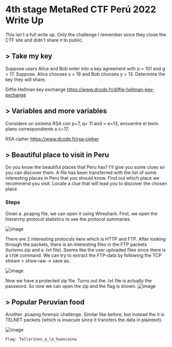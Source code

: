 #  4th stage MetaRed CTF Perú 2022 Write Up
This isn't a full write up. Only the challenge I remember since they close the CTF site and didn't share it to public. <br>

## > Take my key
Suppose users Alice and Bob enter into a key agreement with p = 101 and g = 17. Suppose. Alice chooses x = 19 and Bob chooses y = 13. Determine the key they will share.

Diffie Hellman key exchange
https://www.dcode.fr/diffie-hellman-key-exchange

## > Variables and more variables
Considere un sistema RSA con p=7, q= 11 and = e=13, encuentre el texto plano correspondiente a c=17.

RSA cipher
https://www.dcode.fr/rsa-cipher

## > Beautiful place to visit in Peru
Do you know the beautiful places that Peru has? I'll give you some clues so you can discover them. A file has been transferred with the list of some interesting places in Peru that you should know. Find out which place we recommend you visit.
Locate a clue that will lead you to discover the chosen place

### Steps
Given a .pcapng file, we can open it using Wireshark. First, we open the hierarchy protocol statistics to see the protocol summaries. 

![image](https://user-images.githubusercontent.com/63649797/200838175-035c2cc3-16b5-430f-8b38-44913842d744.png) <br>

There are 2 interesting protocols here which is HTTP and FTP. After looking through the packets, there is an interesting files in the FTP packets (turismo.zip and a .txt file). Seems like the user uploaded files since there is a ``STOR`` command. We can try to extract the FTP-data by following the TCP stream > show raw -> save as.

![image](https://user-images.githubusercontent.com/63649797/200838225-31433c1c-9e69-4bf4-94ac-febbcd490253.png) <br>

Now we have a protected zip file. Turns out the .txt file is actually the password. So now we can open the zip and the flag is shown.
![image](https://user-images.githubusercontent.com/63649797/200838259-81038efb-fb3f-427d-b89e-426932a84369.png) <br>

## > Popular Peruvian food
Another .pcapng forensic challenge. Similar like before, but instead the it is TELNET packets (which is insecure since it transfers the data in plaintext).

![image](https://user-images.githubusercontent.com/63649797/200838274-87fe400f-8d5c-4cfb-b7e8-8cf65a250c8a.png)<br>

```
Flag: Tallarines_a_la_huancaina
```
